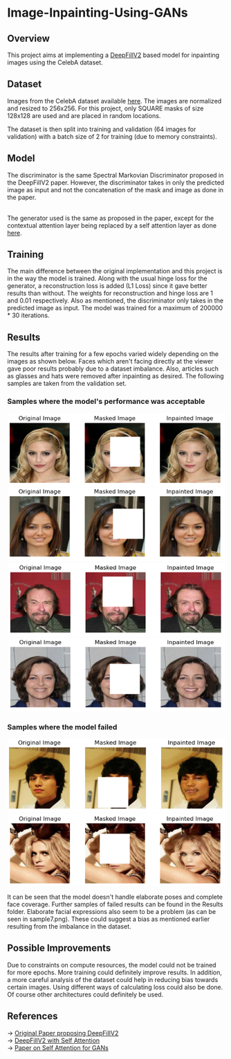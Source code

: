 # Image-Inpainting-Using-GANs

## Overview

This project aims at implementing a <a href="https://arxiv.org/abs/1806.03589">DeepFillV2</a> based model for inpainting images using the CelebA dataset. 

## Dataset

Images from the CelebA dataset available <a href="https://www.kaggle.com/datasets/jessicali9530/celeba-dataset">here</a>.  The images are normalized and resized to 256x256.  For this project, only SQUARE masks of size 128x128 are used and are placed in random locations.<br>

The dataset is then split into training and validation (64 images for validation) with a batch size of 2 for training (due to memory constraints). 

## Model

The discriminator is the same Spectral Markovian Discriminator proposed in the DeepFillV2 paper.  However, the discriminator takes in only the predicted image as input and not the concatenation of the mask and image as done in the paper.<br><br>

The generator used is the same as proposed in the paper, except for the contextual attention layer being replaced by a self attention layer as done <a href="https://github.com/avalonstrel/GatedConvolution_pytorch">here</a>.  

## Training

The main difference between the original implementation and this project is in the way the model is trained.  Along with the usual hinge loss for the generator, a reconstruction loss is added (L1 Loss) since it gave better results than without. The weights for reconstruction and hinge loss are 1 and 0.01 respectively.  Also as mentioned, the discriminator only takes in the predicted image as input.  The model was trained for a maximum of 200000 * 30 iterations.

## Results

The results after training for a few epochs varied widely depending on the images as shown below.  Faces which aren't facing directly at the viewer gave poor results probably due to a dataset imbalance.  Also, articles such as glasses and hats were removed after inpainting as desired.  The following samples are taken from the validation set.

### Samples where the model's performance was acceptable

<img src="Results/sample1.png">
<img src="Results/sample2.png">
<img src="Results/sample3.png">
<img src="Results/sample4.png">

### Samples where the model failed

<img src="Results/sample8.png">
<img src="Results/sample9.png">

It can be seen that the model doesn't handle elaborate poses and complete face coverage.  Further samples of failed results can be found in the Results folder.  Elaborate facial expressions also seem to be a problem (as can be seen in sample7.png).  These could suggest a bias as mentioned earlier resulting from the imbalance in the dataset.


## Possible Improvements

Due to constraints on compute resources, the model could not be trained for more epochs.  More training could definitely improve results.  In addition, a more careful analysis of the dataset could help in reducing bias towards certain images.  Using different ways of calculating loss could also be done.  Of course other architectures could definitely be used.

## References

-> <a href="https://arxiv.org/abs/1806.03589">Original Paper proposing DeepFillV2</a><br>
-> <a href="https://github.com/avalonstrel/GatedConvolution_pytorch">DeepFillV2 with Self Attention</a><br>
-> <a href="https://arxiv.org/abs/1805.08318">Paper on Self Attention for GANs</a><br>

